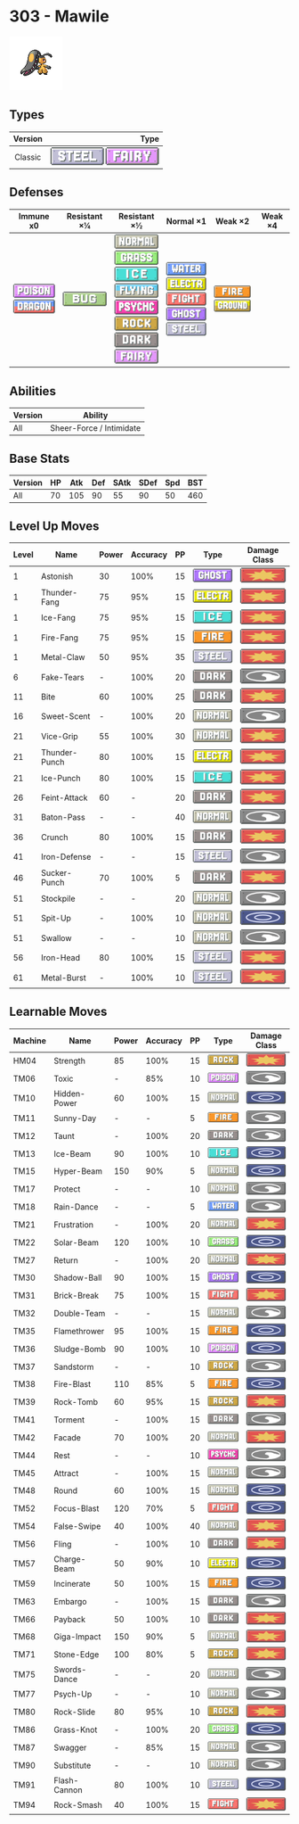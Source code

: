 # 303 - Mawile

![mawile](../img/pokemon/303.png)

## Types

| Version | Type                                                              |
| :-----: | ----------------------------------------------------------------: |
| Classic | ![steel](../img/types/steel.png) ![fairy](../img/types/fairy.png) |

## Defenses

| Immune x0                                                                 | Resistant ×¼                 | Resistant ×½                                                                                                                                                                                                                                                                                        | Normal ×1                                                                                                                                                                                        | Weak ×2                                                               | Weak ×4 |
| ------------------------------------------------------------------------- | ---------------------------- | --------------------------------------------------------------------------------------------------------------------------------------------------------------------------------------------------------------------------------------------------------------------------------------------------- | ------------------------------------------------------------------------------------------------------------------------------------------------------------------------------------------------ | --------------------------------------------------------------------- | ------- |
| ![poison](../img/types/poison.png)<br/>![dragon](../img/types/dragon.png) | ![bug](../img/types/bug.png) | ![normal](../img/types/normal.png)<br/>![grass](../img/types/grass.png)<br/>![ice](../img/types/ice.png)<br/>![flying](../img/types/flying.png)<br/>![psychic](../img/types/psychic.png)<br/>![rock](../img/types/rock.png)<br/>![dark](../img/types/dark.png)<br/>![fairy](../img/types/fairy.png) | ![water](../img/types/water.png)<br/>![electric](../img/types/electric.png)<br/>![fighting](../img/types/fighting.png)<br/>![ghost](../img/types/ghost.png)<br/>![steel](../img/types/steel.png) | ![fire](../img/types/fire.png)<br/>![ground](../img/types/ground.png) |         |

## Abilities

| Version | Ability                  |
| ------- | ------------------------ |
| All     | Sheer-Force / Intimidate |

## Base Stats

| Version | HP | Atk | Def | SAtk | SDef | Spd | BST |
| ------- | -- | --- | --- | ---- | ---- | --- | --- |
| All     | 70 | 105 | 90  | 55   | 90   | 50  | 460 |

## Level Up Moves

| Level | Name          | Power | Accuracy | PP | Type                                   | Damage Class                           |
| ----- | ------------- | ----- | -------- | -- | -------------------------------------- | -------------------------------------- |
| 1     | Astonish      | 30    | 100%     | 15 | ![ghost](../img/types/ghost.png)       | ![physical](../img/types/physical.png) |
| 1     | Thunder-Fang  | 75    | 95%      | 15 | ![electric](../img/types/electric.png) | ![physical](../img/types/physical.png) |
| 1     | Ice-Fang      | 75    | 95%      | 15 | ![ice](../img/types/ice.png)           | ![physical](../img/types/physical.png) |
| 1     | Fire-Fang     | 75    | 95%      | 15 | ![fire](../img/types/fire.png)         | ![physical](../img/types/physical.png) |
| 1     | Metal-Claw    | 50    | 95%      | 35 | ![steel](../img/types/steel.png)       | ![physical](../img/types/physical.png) |
| 6     | Fake-Tears    | -     | 100%     | 20 | ![dark](../img/types/dark.png)         | ![status](../img/types/status.png)     |
| 11    | Bite          | 60    | 100%     | 25 | ![dark](../img/types/dark.png)         | ![physical](../img/types/physical.png) |
| 16    | Sweet-Scent   | -     | 100%     | 20 | ![normal](../img/types/normal.png)     | ![status](../img/types/status.png)     |
| 21    | Vice-Grip     | 55    | 100%     | 30 | ![normal](../img/types/normal.png)     | ![physical](../img/types/physical.png) |
| 21    | Thunder-Punch | 80    | 100%     | 15 | ![electric](../img/types/electric.png) | ![physical](../img/types/physical.png) |
| 21    | Ice-Punch     | 80    | 100%     | 15 | ![ice](../img/types/ice.png)           | ![physical](../img/types/physical.png) |
| 26    | Feint-Attack  | 60    | -        | 20 | ![dark](../img/types/dark.png)         | ![physical](../img/types/physical.png) |
| 31    | Baton-Pass    | -     | -        | 40 | ![normal](../img/types/normal.png)     | ![status](../img/types/status.png)     |
| 36    | Crunch        | 80    | 100%     | 15 | ![dark](../img/types/dark.png)         | ![physical](../img/types/physical.png) |
| 41    | Iron-Defense  | -     | -        | 15 | ![steel](../img/types/steel.png)       | ![status](../img/types/status.png)     |
| 46    | Sucker-Punch  | 70    | 100%     | 5  | ![dark](../img/types/dark.png)         | ![physical](../img/types/physical.png) |
| 51    | Stockpile     | -     | -        | 20 | ![normal](../img/types/normal.png)     | ![status](../img/types/status.png)     |
| 51    | Spit-Up       | -     | 100%     | 10 | ![normal](../img/types/normal.png)     | ![special](../img/types/special.png)   |
| 51    | Swallow       | -     | -        | 10 | ![normal](../img/types/normal.png)     | ![status](../img/types/status.png)     |
| 56    | Iron-Head     | 80    | 100%     | 15 | ![steel](../img/types/steel.png)       | ![physical](../img/types/physical.png) |
| 61    | Metal-Burst   | -     | 100%     | 10 | ![steel](../img/types/steel.png)       | ![physical](../img/types/physical.png) |

## Learnable Moves

| Machine | Name         | Power | Accuracy | PP | Type                                   | Damage Class                           |
| ------- | ------------ | ----- | -------- | -- | -------------------------------------- | -------------------------------------- |
| HM04    | Strength     | 85    | 100%     | 15 | ![rock](../img/types/rock.png)         | ![physical](../img/types/physical.png) |
| TM06    | Toxic        | -     | 85%      | 10 | ![poison](../img/types/poison.png)     | ![status](../img/types/status.png)     |
| TM10    | Hidden-Power | 60    | 100%     | 15 | ![normal](../img/types/normal.png)     | ![special](../img/types/special.png)   |
| TM11    | Sunny-Day    | -     | -        | 5  | ![fire](../img/types/fire.png)         | ![status](../img/types/status.png)     |
| TM12    | Taunt        | -     | 100%     | 20 | ![dark](../img/types/dark.png)         | ![status](../img/types/status.png)     |
| TM13    | Ice-Beam     | 90    | 100%     | 10 | ![ice](../img/types/ice.png)           | ![special](../img/types/special.png)   |
| TM15    | Hyper-Beam   | 150   | 90%      | 5  | ![normal](../img/types/normal.png)     | ![special](../img/types/special.png)   |
| TM17    | Protect      | -     | -        | 10 | ![normal](../img/types/normal.png)     | ![status](../img/types/status.png)     |
| TM18    | Rain-Dance   | -     | -        | 5  | ![water](../img/types/water.png)       | ![status](../img/types/status.png)     |
| TM21    | Frustration  | -     | 100%     | 20 | ![normal](../img/types/normal.png)     | ![physical](../img/types/physical.png) |
| TM22    | Solar-Beam   | 120   | 100%     | 10 | ![grass](../img/types/grass.png)       | ![special](../img/types/special.png)   |
| TM27    | Return       | -     | 100%     | 20 | ![normal](../img/types/normal.png)     | ![physical](../img/types/physical.png) |
| TM30    | Shadow-Ball  | 90    | 100%     | 15 | ![ghost](../img/types/ghost.png)       | ![special](../img/types/special.png)   |
| TM31    | Brick-Break  | 75    | 100%     | 15 | ![fighting](../img/types/fighting.png) | ![physical](../img/types/physical.png) |
| TM32    | Double-Team  | -     | -        | 15 | ![normal](../img/types/normal.png)     | ![status](../img/types/status.png)     |
| TM35    | Flamethrower | 95    | 100%     | 15 | ![fire](../img/types/fire.png)         | ![special](../img/types/special.png)   |
| TM36    | Sludge-Bomb  | 90    | 100%     | 10 | ![poison](../img/types/poison.png)     | ![special](../img/types/special.png)   |
| TM37    | Sandstorm    | -     | -        | 10 | ![rock](../img/types/rock.png)         | ![status](../img/types/status.png)     |
| TM38    | Fire-Blast   | 110   | 85%      | 5  | ![fire](../img/types/fire.png)         | ![special](../img/types/special.png)   |
| TM39    | Rock-Tomb    | 60    | 95%      | 15 | ![rock](../img/types/rock.png)         | ![physical](../img/types/physical.png) |
| TM41    | Torment      | -     | 100%     | 15 | ![dark](../img/types/dark.png)         | ![status](../img/types/status.png)     |
| TM42    | Facade       | 70    | 100%     | 20 | ![normal](../img/types/normal.png)     | ![physical](../img/types/physical.png) |
| TM44    | Rest         | -     | -        | 10 | ![psychic](../img/types/psychic.png)   | ![status](../img/types/status.png)     |
| TM45    | Attract      | -     | 100%     | 15 | ![normal](../img/types/normal.png)     | ![status](../img/types/status.png)     |
| TM48    | Round        | 60    | 100%     | 15 | ![normal](../img/types/normal.png)     | ![special](../img/types/special.png)   |
| TM52    | Focus-Blast  | 120   | 70%      | 5  | ![fighting](../img/types/fighting.png) | ![special](../img/types/special.png)   |
| TM54    | False-Swipe  | 40    | 100%     | 40 | ![normal](../img/types/normal.png)     | ![physical](../img/types/physical.png) |
| TM56    | Fling        | -     | 100%     | 10 | ![dark](../img/types/dark.png)         | ![physical](../img/types/physical.png) |
| TM57    | Charge-Beam  | 50    | 90%      | 10 | ![electric](../img/types/electric.png) | ![special](../img/types/special.png)   |
| TM59    | Incinerate   | 50    | 100%     | 15 | ![fire](../img/types/fire.png)         | ![special](../img/types/special.png)   |
| TM63    | Embargo      | -     | 100%     | 15 | ![dark](../img/types/dark.png)         | ![status](../img/types/status.png)     |
| TM66    | Payback      | 50    | 100%     | 10 | ![dark](../img/types/dark.png)         | ![physical](../img/types/physical.png) |
| TM68    | Giga-Impact  | 150   | 90%      | 5  | ![normal](../img/types/normal.png)     | ![physical](../img/types/physical.png) |
| TM71    | Stone-Edge   | 100   | 80%      | 5  | ![rock](../img/types/rock.png)         | ![physical](../img/types/physical.png) |
| TM75    | Swords-Dance | -     | -        | 20 | ![normal](../img/types/normal.png)     | ![status](../img/types/status.png)     |
| TM77    | Psych-Up     | -     | -        | 10 | ![normal](../img/types/normal.png)     | ![status](../img/types/status.png)     |
| TM80    | Rock-Slide   | 80    | 95%      | 10 | ![rock](../img/types/rock.png)         | ![physical](../img/types/physical.png) |
| TM86    | Grass-Knot   | -     | 100%     | 20 | ![grass](../img/types/grass.png)       | ![special](../img/types/special.png)   |
| TM87    | Swagger      | -     | 85%      | 15 | ![normal](../img/types/normal.png)     | ![status](../img/types/status.png)     |
| TM90    | Substitute   | -     | -        | 10 | ![normal](../img/types/normal.png)     | ![status](../img/types/status.png)     |
| TM91    | Flash-Cannon | 80    | 100%     | 10 | ![steel](../img/types/steel.png)       | ![special](../img/types/special.png)   |
| TM94    | Rock-Smash   | 40    | 100%     | 15 | ![fighting](../img/types/fighting.png) | ![physical](../img/types/physical.png) |